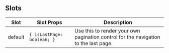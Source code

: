 <!-- This file is automatically generated, do not edit manually. -->

## Slots

| Slot | Slot Props | Description |
| --------- | ---- | ----------- |
| default | `{ isLastPage: boolean; }` | Use this to render your own pagination control for the navigation to the last page. |
